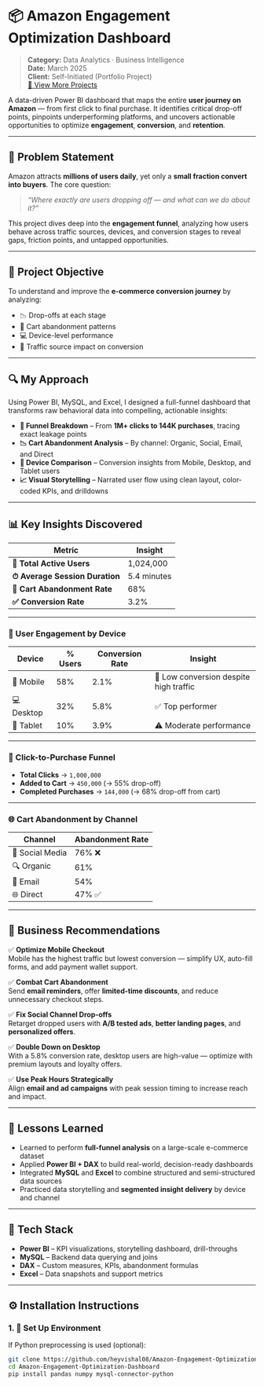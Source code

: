 # 📦 Amazon Engagement Optimization Dashboard

> **Category:** Data Analytics · Business Intelligence  
> **Date:** March 2025  
> **Client:** Self-Initiated (Portfolio Project)  
> [🔗 View More Projects](https://insightsbyme.framer.ai)

A data-driven Power BI dashboard that maps the entire **user journey on Amazon** — from first click to final purchase. It identifies critical drop-off points, pinpoints underperforming platforms, and uncovers actionable opportunities to optimize **engagement**, **conversion**, and **retention**.

---

## 🧩 Problem Statement

Amazon attracts **millions of users daily**, yet only a **small fraction convert into buyers**. The core question:

> *“Where exactly are users dropping off — and what can we do about it?”*

This project dives deep into the **engagement funnel**, analyzing how users behave across traffic sources, devices, and conversion stages to reveal gaps, friction points, and untapped opportunities.

---

## 🎯 Project Objective

To understand and improve the **e-commerce conversion journey** by analyzing:

- 📉 Drop-offs at each stage
- 🛒 Cart abandonment patterns
- 💻 Device-level performance
- 📣 Traffic source impact on conversion

---

## 🔍 My Approach

Using Power BI, MySQL, and Excel, I designed a full-funnel dashboard that transforms raw behavioral data into compelling, actionable insights:

- **📌 Funnel Breakdown** – From **1M+ clicks to 144K purchases**, tracing exact leakage points  
- **📉 Cart Abandonment Analysis** – By channel: Organic, Social, Email, and Direct  
- **📱 Device Comparison** – Conversion insights from Mobile, Desktop, and Tablet users  
- **📈 Visual Storytelling** – Narrated user flow using clean layout, color-coded KPIs, and drilldowns

---

## 📊 Key Insights Discovered

| Metric | Insight |
|--------|---------|
| **👥 Total Active Users** | 1,024,000 |
| **⏱ Average Session Duration** | 5.4 minutes |
| **🛒 Cart Abandonment Rate** | 68% |
| **✅ Conversion Rate** | 3.2% |

---

### 🔎 User Engagement by Device

| Device   | % Users | Conversion Rate | Insight |
|----------|---------|------------------|---------|
| 📱 Mobile   | 58%     | 2.1%              | 🚫 Low conversion despite high traffic |
| 💻 Desktop  | 32%     | 5.8%              | ✅ Top performer |
| 📱 Tablet   | 10%     | 3.9%              | ⚠️ Moderate performance |

---

### 🧮 Click-to-Purchase Funnel

- **Total Clicks** → `1,000,000`  
- **Added to Cart** → `450,000` (→ 55% drop-off)  
- **Completed Purchases** → `144,000` (→ 68% drop-off from cart)

---

### 🌐 Cart Abandonment by Channel

| Channel         | Abandonment Rate |
|-----------------|------------------|
| 📣 Social Media | 76% ❌            |
| 🔍 Organic      | 61%              |
| 📧 Email        | 54%              |
| 🌐 Direct       | 47% ✅            |

---

## 💼 Business Recommendations

✅ **Optimize Mobile Checkout**  
Mobile has the highest traffic but lowest conversion — simplify UX, auto-fill forms, and add payment wallet support.

✅ **Combat Cart Abandonment**  
Send **email reminders**, offer **limited-time discounts**, and reduce unnecessary checkout steps.

✅ **Fix Social Channel Drop-offs**  
Retarget dropped users with **A/B tested ads**, **better landing pages**, and **personalized offers**.

✅ **Double Down on Desktop**  
With a 5.8% conversion rate, desktop users are high-value — optimize with premium layouts and loyalty offers.

✅ **Use Peak Hours Strategically**  
Align **email and ad campaigns** with peak session timing to increase reach and impact.

---

## 🧠 Lessons Learned

- Learned to perform **full-funnel analysis** on a large-scale e-commerce dataset
- Applied **Power BI + DAX** to build real-world, decision-ready dashboards
- Integrated **MySQL** and **Excel** to combine structured and semi-structured data sources
- Practiced data storytelling and **segmented insight delivery** by device and channel

---

## 🧰 Tech Stack

- **Power BI** – KPI visualizations, storytelling dashboard, drill-throughs
- **MySQL** – Backend data querying and joins
- **DAX** – Custom measures, KPIs, abandonment formulas
- **Excel** – Data snapshots and support metrics

---

## ⚙️ Installation Instructions

### 1. 🐍 Set Up Environment

If Python preprocessing is used (optional):

```bash
git clone https://github.com/heyvishal08/Amazon-Engagement-Optimization-Dashboard.git
cd Amazon-Engagement-Optimization-Dashboard
pip install pandas numpy mysql-connector-python


